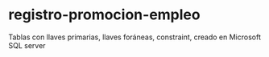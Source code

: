 # registro-promocion-empleo
Tablas con llaves primarias, llaves foráneas, constraint, creado en Microsoft SQL server
